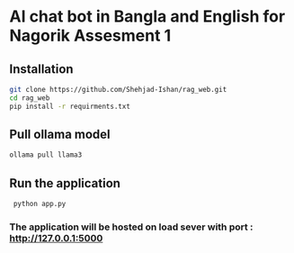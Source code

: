 # AI chat bot in Bangla and English for Nagorik Assesment 1

## Installation

```bash
git clone https://github.com/Shehjad-Ishan/rag_web.git
cd rag_web
pip install -r requirments.txt
```
## Pull ollama model
``` bash
ollama pull llama3

```

## Run the application

```bash
 python app.py

```
### The application will be hosted on load sever with port :  http://127.0.0.1:5000
